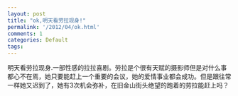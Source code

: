 ```yaml
---
layout: post
title: "ok,明天看劳拉现身!"
permalink: '/2012/04/ok.html'
comments: 1
categories: Default
tags: 
---
```

明天看劳拉现身.一部性感的拉拉喜剧。劳拉是个很有天赋的摄影师但是对什么事都心不在焉，她只要能赶上一个重要的会议，她的爱情事业都会成功。但是跟往常一样她又迟到了，她有3次机会弥补，在旧金山街头绝望的跑着的劳拉能赶上吗？

<div><a href="http://2.bp.blogspot.com/-FwCcmTNsotg/T5QrDgKFsWI/AAAAAAAAEf0/o8AEWiI_sS8/s1600/image-714024.png"><img alt="" border="0" id="BLOGGER_PHOTO_ID_5734255564721336674" src="http://2.bp.blogspot.com/-FwCcmTNsotg/T5QrDgKFsWI/AAAAAAAAEf0/o8AEWiI_sS8/s320/image-714024.png"/></a><br/></div>